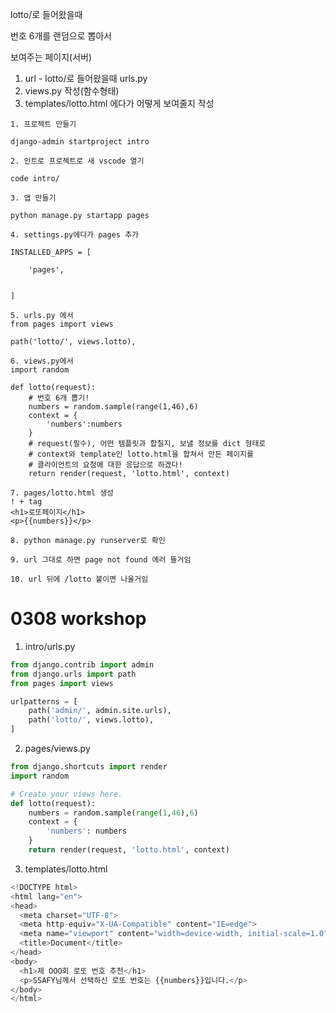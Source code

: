 lotto/로 들어왔을때

번호 6개를 랜덤으로 뽑아서

보여주는 페이지(서버)

1. url - lotto/로 들어왔을때 urls.py
2. views.py 작성(함수형태)
3. templates/lotto.html 에다가 어떻게 보여줄지 작성

```
1. 프로젝트 만들기

django-admin startproject intro

2. 인트로 프로젝트로 새 vscode 열기

code intro/

3. 앱 만들기

python manage.py startapp pages

4. settings.py에다가 pages 추가

INSTALLED_APPS = [

	'pages',


]

5. urls.py 에서
from pages import views

path('lotto/', views.lotto),

6. views.py에서
import random

def lotto(request):
    # 번호 6개 뽑기!
    numbers = random.sample(range(1,46),6)
    context = {
    	'numbers':numbers
    }
    # request(필수), 어떤 템플릿과 합칠지, 보낼 정보를 dict 형태로
    # context와 template인 lotto.html을 합쳐서 만든 페이지를
    # 클라이언트의 요청에 대한 응답으로 하겠다!
    return render(request, 'lotto.html', context)
    
7. pages/lotto.html 생성
! + tag
<h1>로또페이지</h1>
<p>{{numbers}}</p>

8. python manage.py runserver로 확인

9. url 그대로 하면 page not found 에러 뜰거임

10. url 뒤에 /lotto 붙이면 나올거임

```



# 0308 workshop

1. intro/urls.py

```python
from django.contrib import admin
from django.urls import path
from pages import views

urlpatterns = [
    path('admin/', admin.site.urls),
    path('lotto/', views.lotto),
]
```

2. pages/views.py

```python
from django.shortcuts import render
import random

# Create your views here.
def lotto(request):
    numbers = random.sample(range(1,46),6)
    context = {
        'numbers': numbers
    }
    return render(request, 'lotto.html', context)
```

3. templates/lotto.html

```python
<!DOCTYPE html>
<html lang="en">
<head>
  <meta charset="UTF-8">
  <meta http-equiv="X-UA-Compatible" content="IE=edge">
  <meta name="viewport" content="width=device-width, initial-scale=1.0">
  <title>Document</title>
</head>
<body>
  <h1>제 OOO회 로또 번호 추천</h1>
  <p>SSAFY님께서 선택하신 로또 번호는 {{numbers}}입니다.</p>
</body>
</html>
```

